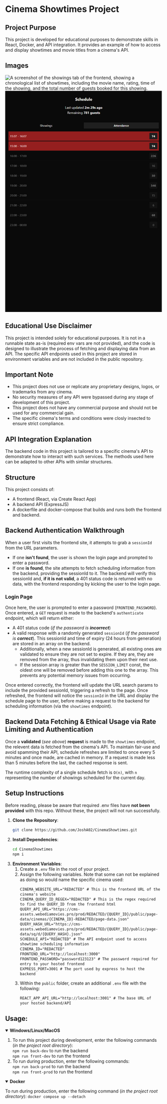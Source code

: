 # Cinema Showtimes Project

## Project Purpose
This project is developed for educational purposes to demonstrate skills in React, Docker, and API integration. It provides an example of how to access and display showtimes and movie titles from a cinema's API.

## Images
![A screenshot of the showings tab of the frontend, showing a chronological list of showtimes, including the movie name, rating, time of the showing, and the total number of guests booked for this showing.](/screenshots/frontend-showings.webp "The showings tab.")
![A screenshot of the attendance tab of the frontend, showing a chronological list of each hour's total number of guests, with the first list item representing the next hour.](/screenshots/frontend-attendance.jpg "The attendance tab.")

## Educational Use Disclaimer
This project is intended solely for educational purposes. It is not in a runnable state as-is (required env vars are not provided), and the code is designed to illustrate the process of fetching and displaying data from an API. The specific API endpoints used in this project are stored in environment variables and are not included in the public repository.

## Important Note
- This project does not use or replicate any proprietary designs, logos, or trademarks from any cinema.
- No security measures of any API were bypassed during any stage of development of this project.
- This project does not have any commercial purpose and should not be used for any commercial gain.
- The specific cinema's terms and conditions were closly insected to ensure strict compliance.

## API Integration Explanation
The backend code in this project is tailored to a specific cinema's API to demonstrate how to interact with such services. The methods used here can be adapted to other APIs with similar structures.

## Structure
This project consists of:
- A frontend (React, via Create React App)
- A backend API (ExpressJS)
- A dockerfile and docker-compose that builds and runs both the frontend and backend.

## Backend Authentication Walkthrough
When a user first visits the frontend site, it attempts to grab a `sessionId` from the URL parameters.
- If one **isn't found**, the user is shown the login page and prompted to enter a password.
- If one **is found**, the site attempts to fetch scheduling information from the backend, providing the sessionId to it. The backend will verify this sessionId and, **if it is not valid**, a 401 status code is returned with no data, with the frontend responding by kicking the user to the login page.
### Login Page
Once here, the user is prompted to enter a password (`FRONTEND_PASSWORD`). Once entered, a `GET` request is made to the backend's `authenticate` endpoint, which will return either:
- A 401 status code (*if the password is **incorrect***)
- A valid response with a randomly generated `sessionId` (*if the password is **correct***). This sessionId and time of expiry (24 hours from generation) are stored in an array on the backend.
    - Additionally, when a new sessionId is generated, all existing ones are validated to ensure they are not set to expire. If they are, they are removed from the array, thus invalidating them upon their next use.
    - If the session array is greater than the `SESSION_LIMIT` const, the oldest one will be removed before adding this one to the array. This prevents any potential memory issues from occurring.

Once entered correctly, the frontend will update the URL search params to include the provided sessionId, triggering a refresh to the page. Once refreshed, the frontend will notice the `sessionId` in the URL and display the schedule page to the user, before making a request to the backend for scheduling information (via the `showtimes` endpoint).

## Backend Data Fetching & Ethical Usage via Rate Limiting and Authentication
Once a **validated** (*see above*) **request** is made to the `showtimes` endpoint, the relevent data is fetched from the cinema's API. To maintain fair-use and avoid spamming their API, schedule refreshes are limited to once every 5 minutes and once made, are cached in memory. If a request is made less than 5 minutes before the last, the cached response is sent.

The runtime complexity of a single schedule fetch is `O(n)`, with `n` representing the number of showings scheduled for the current day.

## Setup Instructions
Before reading, please be aware that required .env files have **not been provided** with this repo. Without these, the project will not run successfully.
1. **Clone the Repository**:
    ```sh
    git clone https://github.com/JoshA02/CinemaShowtimes.git
    ```
2. **Install Dependencies**:
    ```sh
    cd CinemaShowtimes
    npm i
    ```
3. **Environment Variables**:
    1. Create a `.env` file in the root of your project.
    2. Assign the following variables. Note that some can not be explained as doing so would name the specific cinema used:
        ```
        CINEMA_WEBSITE_URL="REDACTED" # This is the frontend URL of the cinema's website
        CINEMA_QUERY_ID_REGEX="REDACTED" # This is the regex required to find the QUERY_ID from the frontend html
        QUERY_API_URL="https://cms-assets.webediamovies.pro/prod/REDACTED/{QUERY_ID}/public/page-data/cinemas/{CINEMA_ID}-REDACTED/page-data.json"
        QUERY_HASH_URL="https://cms-assets.webediamovies.pro/prod/REDACTED/{QUERY_ID}/public/page-data/sq/d/{QUERY_HASH}.json"
        SCHEDULE_API="REDACTED" # The API endpoint used to access showtime scheduling information
        CINEMA_ID="REDACTED"
        FRONTEND_URL="http://localhost:3000"
        FRONTEND_PASSWORD="password123123" # The password required for entry to your hosted frontend
        EXPRESS_PORT=3001 # The port used by express to host the backend
        ```
    3. Within the `public` folder, create an additional `.env` file with the following:
        ```
        REACT_APP_API_URL="http://localhost:3001" # The base URL of your hosted backend/API
        ```

## Usage:
<details open>
<summary><b>Windows/Linux/MacOS</b></summary>

<ol>
    <li>To run this project during development, enter the following commands (<i>in the project root directory</i>):</li>
        <code>npm run back-dev</code> to run the backend<br>
        <code>npm run front-dev</code> to run the frontend
    <li>To run during production, enter the following commands:</li>
        <code>npm run back-prod</code> to run the backend<br>
        <code>npm run front-prod</code> to run the frontend
</ol>

</details>
<details open>
<summary><b>Docker</b></summary>

To run during production, enter the following command (<i>in the project root directory</i>): <code>docker compose up --detach</code>
</details>


<br>
<br>
